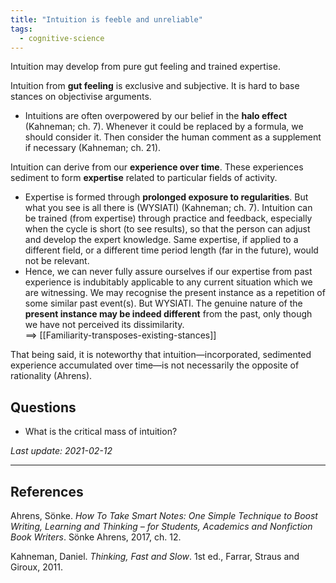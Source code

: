 ```yaml
---
title: "Intuition is feeble and unreliable"
tags:
  - cognitive-science
---
```


Intuition may develop from pure gut feeling and trained expertise.

Intuition from **gut feeling** is exclusive and subjective. It is hard to base stances on objectivise arguments.

- Intuitions are often overpowered by our belief in the **halo effect** (Kahneman; ch. 7). Whenever it could be replaced by a formula, we should consider it. Then consider the human comment as a supplement if necessary (Kahneman; ch. 21).

Intuition can derive from our **experience over time**. These experiences sediment to form **expertise** related to particular fields of activity.

- Expertise is formed through **prolonged exposure to regularities**. But what you see is all there is (WYSIATI) (Kahneman; ch. 7). Intuition can be trained (from expertise) through practice and feedback, especially when the cycle is short (to see results), so that the person can adjust and develop the expert knowledge. Same expertise, if applied to a different field, or a different time period length (far in the future), would not be relevant.
- Hence, we can never fully assure ourselves if our expertise from past experience is indubitably applicable to any current situation which we are witnessing. We may recognise the present instance as a repetition of some similar past event(s). But WYSIATI. The genuine nature of the **present instance may be indeed different** from the past, only though we have not perceived its dissimilarity.  
  ==> [[Familiarity-transposes-existing-stances]]

That being said, it is noteworthy that intuition—incorporated, sedimented experience accumulated over time—is not necessarily the opposite of rationality (Ahrens).

## Questions
- What is the critical mass of intuition?

*Last update: 2021-02-12*

* * *

## References
Ahrens, Sönke. _How To Take Smart Notes: One Simple Technique to Boost Writing, Learning and Thinking – for Students, Academics and Nonfiction Book Writers_. Sönke Ahrens, 2017, ch. 12.

Kahneman, Daniel. _Thinking, Fast and Slow_. 1st ed., Farrar, Straus and Giroux, 2011.